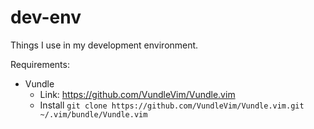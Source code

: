 # dev-env
Things I use in my development environment.

Requirements:  
- Vundle
  - Link: https://github.com/VundleVim/Vundle.vim
  - Install `git clone https://github.com/VundleVim/Vundle.vim.git ~/.vim/bundle/Vundle.vim`
